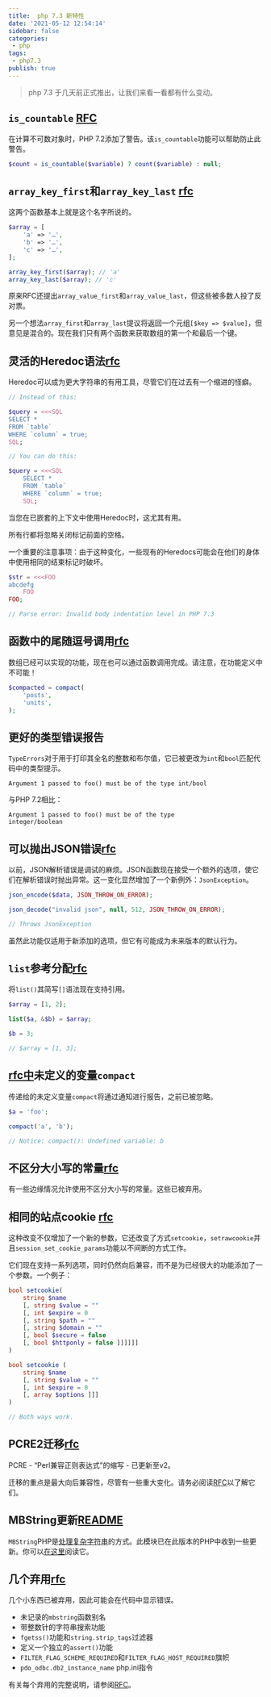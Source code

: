 ```yaml
---
title:  php 7.3 新特性
date: '2021-05-12 12:54:14'
sidebar: false
categories:
 - php
tags:
 - php7.3
publish: true
---
```



> php 7.3 于几天前正式推出，让我们来看一看都有什么变动。

## `is_countable` [RFC](https://wiki.php.net/rfc/is-countable)

在计算不可数对象时，PHP 7.2添加了警告。该`is_countable`功能可以帮助防止此警告。

```php
$count = is_countable($variable) ? count($variable) : null;
```

## `array_key_first`和`array_key_last` [rfc](https://wiki.php.net/rfc/array_key_first_last)

这两个函数基本上就是这个名字所说的。

```php
$array = [
    'a' => '…',
    'b' => '…',
    'c' => '…',
];

array_key_first($array); // 'a'
array_key_last($array); // 'c'
```

原来RFC还提出`array_value_first`和`array_value_last`，但这些被多数人投了反对票。

另一个想法`array_first`和`array_last`提议将返回一个元组`[$key => $value]`，但意见是混合的。现在我们只有两个函数来获取数组的第一个和最后一个键。

## 灵活的Heredoc语法[rfc](https://wiki.php.net/rfc/flexible_heredoc_nowdoc_syntaxes)

Heredoc可以成为更大字符串的有用工具，尽管它们在过去有一个缩进的怪癖。

```php
// Instead of this:

$query = <<<SQL
SELECT * 
FROM `table`
WHERE `column` = true;
SQL;

// You can do this:

$query = <<<SQL
    SELECT * 
    FROM `table`
    WHERE `column` = true;
    SQL;
```

当您在已嵌套的上下文中使用Heredoc时，这尤其有用。

所有行都将忽略关闭标记前面的空格。

一个重要的注意事项：由于这种变化，一些现有的Heredocs可能会在他们的身体中使用相同的结束标记时破坏。

```php
$str = <<<FOO
abcdefg
    FOO
FOO;

// Parse error: Invalid body indentation level in PHP 7.3
```

## 函数中的尾随逗号调用[rfc](https://wiki.php.net/rfc/trailing-comma-function-calls)

数组已经可以实现的功能，现在也可以通过函数调用完成。请注意，在功能定义中不可能！

```php
$compacted = compact(
    'posts',
    'units',
);
```

## 更好的类型错误报告

`TypeErrors`对于用于打印其全名的整数和布尔值，它已被更改为`int`和`bool`匹配代码中的类型提示。

```
Argument 1 passed to foo() must be of the type int/bool
```

与PHP 7.2相比：

```
Argument 1 passed to foo() must be of the type 
integer/boolean
```

## 可以抛出JSON错误[rfc](https://wiki.php.net/rfc/json_throw_on_error)

以前，JSON解析错误是调试的麻烦。JSON函数现在接受一个额外的选项，使它们在解析错误时抛出异常。这一变化显然增加了一个新例外：`JsonException`。

```php
json_encode($data, JSON_THROW_ON_ERROR);

json_decode("invalid json", null, 512, JSON_THROW_ON_ERROR);

// Throws JsonException
```

虽然此功能仅适用于新添加的选项，但它有可能成为未来版本的默认行为。

## `list`参考分配[rfc](https://wiki.php.net/rfc/list_reference_assignment)

将`list()`其简写`[]`语法现在支持引用。

```php
$array = [1, 2];

list($a, &$b) = $array;

$b = 3;

// $array = [1, 3];
```

## [rfc中](https://wiki.php.net/rfc/compact)未定义的变量`compact` 

传递给的未定义变量`compact`将通过通知进行报告，之前已被忽略。

```php
$a = 'foo';

compact('a', 'b'); 

// Notice: compact(): Undefined variable: b
```

## 不区分大小写的常量[rfc](https://wiki.php.net/rfc/case_insensitive_constant_deprecation)

有一些边缘情况允许使用不区分大小写的常量。这些已被弃用。

## 相同的站点cookie [rfc](https://wiki.php.net/rfc/same-site-cookie)

这种改变不仅增加了一个新的参数，它还改变了方式`setcookie`，`setrawcookie`并且`session_set_cookie_params`功能以不间断的方式工作。

它们现在支持一系列选项，同时仍然向后兼容，而不是为已经很大的功能添加了一个参数。一个例子：

```php
bool setcookie(
    string $name 
    [, string $value = "" 
    [, int $expire = 0 
    [, string $path = "" 
    [, string $domain = "" 
    [, bool $secure = false 
    [, bool $httponly = false ]]]]]] 
)

bool setcookie ( 
    string $name 
    [, string $value = "" 
    [, int $expire = 0 
    [, array $options ]]] 
)

// Both ways work.
```

## PCRE2迁移[rfc](https://wiki.php.net/rfc/pcre2-migration)

PCRE - “Perl兼容正则表达式”的缩写 - 已更新至v2。

迁移的重点是最大向后兼容性，尽管有一些重大变化。请务必阅读[RFC](https://wiki.php.net/rfc/pcre2-migration)以了解它们。

## MBString更新[README](https://github.com/php/php-src/blob/php-7.3.0RC6/UPGRADING#L186-L232)

`MBString`PHP是[处理复杂字符串](http://php.net/manual/en/intro.mbstring.php)的方式。此模块已在此版本的PHP中收到一些更新。你可以[在这里](https://github.com/php/php-src/blob/php-7.3.0RC6/UPGRADING#L186-L232)阅读它。

## 几个弃用[rfc](https://wiki.php.net/rfc/deprecations_php_7_3)

几个小东西已被弃用，因此可能会在代码中显示错误。

- 未记录的`mbstring`函数别名
- 带整数针的字符串搜索功能
- `fgetss()`功能和`string.strip_tags`过滤器
- 定义一个独立的`assert()`功能
- `FILTER_FLAG_SCHEME_REQUIRED`和`FILTER_FLAG_HOST_REQUIRED`旗帜
- `pdo_odbc.db2_instance_name` php.ini指令

有关每个弃用的完整说明，请参阅[RFC](https://wiki.php.net/rfc/deprecations_php_7_3)。
